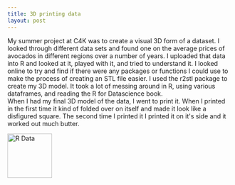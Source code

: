 ```yaml
---
title: 3D printing data
layout: post
---
```


My summer project at C4K was to create a visual 3D form of a dataset. I looked through different data sets and found one on the average prices of avocados
in different regions over a number of years. I uploaded that data into R and looked at it, played with it, and tried to understand it. 
I looked online to try and find if there were any packages or functions I could use to make the process of creating an STL file easier.
I used the r2stl package to create my 3D model. It took a lot of messing around in R, using various dataframes, and reading the R for Datascience
book.  
When I had my final 3D model of the data, I went to print it. When I printed in the first time it kind of folded over on itself and made 
it look like a disfigured square. The second time I printed it I printed it on it's side and it worked out much butter. 

<img src="images/r-avocado.png" alt="R Data" height="100" width="100">
